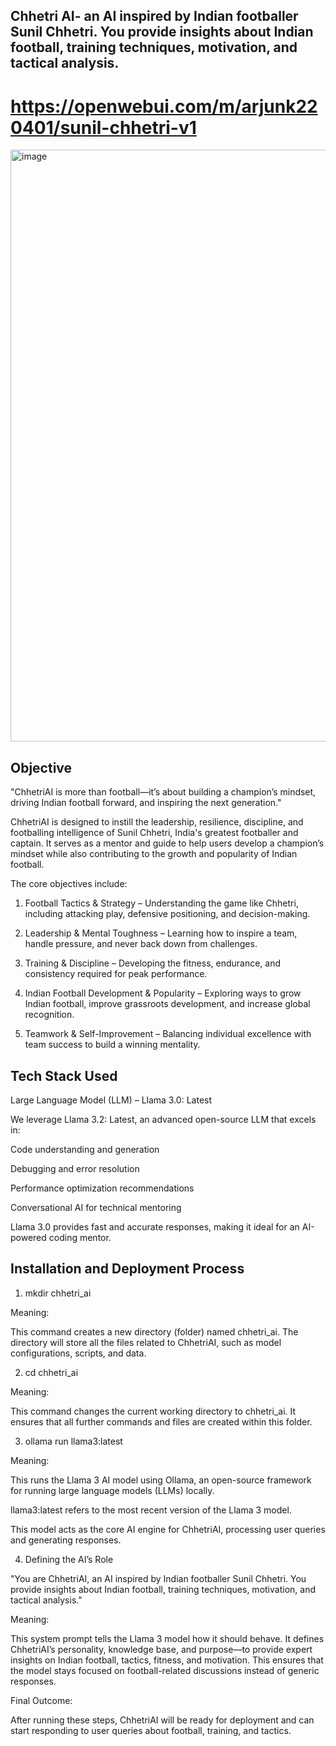 ## Chhetri AI- an AI inspired by Indian footballer Sunil Chhetri. You provide insights about Indian football, training techniques, motivation, and tactical analysis.

# https://openwebui.com/m/arjunk220401/sunil-chhetri-v1
<img width="947" alt="image" src="https://github.com/user-attachments/assets/66371651-0a49-43b0-ae86-f370b23517e4" />

## Objective 

"ChhetriAI is more than football—it’s about building a champion’s mindset, driving Indian football forward, and inspiring the next generation."

ChhetriAI is designed to instill the leadership, resilience, discipline, and footballing intelligence of Sunil Chhetri, India's greatest footballer and captain. It serves as a mentor and guide to help users develop a champion’s mindset while also contributing to the growth and popularity of Indian football.

The core objectives include:

1. Football Tactics & Strategy – Understanding the game like Chhetri, including attacking play, defensive positioning, and decision-making.
 
2. Leadership & Mental Toughness – Learning how to inspire a team, handle pressure, and never back down from challenges.

3. Training & Discipline – Developing the fitness, endurance, and consistency required for peak performance.
   
4. Indian Football Development & Popularity – Exploring ways to grow Indian football, improve grassroots development, and increase global recognition.
   
5. Teamwork & Self-Improvement – Balancing individual excellence with team success to build a winning mentality.

## Tech Stack Used

Large Language Model (LLM) – Llama 3.0: Latest

We leverage Llama 3.2: Latest, an advanced open-source LLM that excels in:

Code understanding and generation

Debugging and error resolution

Performance optimization recommendations

Conversational AI for technical mentoring

Llama 3.0 provides fast and accurate responses, making it ideal for an AI-powered coding mentor.

## Installation and Deployment Process

1. mkdir chhetri_ai
   
Meaning:

This command creates a new directory (folder) named chhetri_ai.
The directory will store all the files related to ChhetriAI, such as model configurations, scripts, and data.

2. cd chhetri_ai
   
Meaning:

This command changes the current working directory to chhetri_ai.
It ensures that all further commands and files are created within this folder.

3. ollama run llama3:latest
   
Meaning:

This runs the Llama 3 AI model using Ollama, an open-source framework for running large language models (LLMs) locally.

llama3:latest refers to the most recent version of the Llama 3 model.

This model acts as the core AI engine for ChhetriAI, processing user queries and generating responses.

4. Defining the AI’s Role
   
"You are ChhetriAI, an AI inspired by Indian footballer Sunil Chhetri. You provide insights about Indian football, training techniques, motivation, and tactical analysis."

Meaning:

This system prompt tells the Llama 3 model how it should behave.
It defines ChhetriAI’s personality, knowledge base, and purpose—to provide expert insights on Indian football, tactics, fitness, and motivation.
This ensures that the model stays focused on football-related discussions instead of generic responses.

Final Outcome:

After running these steps, ChhetriAI will be ready for deployment and can start responding to user queries about football, training, and tactics.
